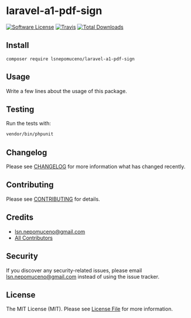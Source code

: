 # laravel-a1-pdf-sign

[![Software License](https://img.shields.io/badge/license-MIT-brightgreen.svg?style=flat-square)](LICENSE.md)
[![Travis](https://img.shields.io/travis/lsnepomuceno/laravel-a1-pdf-sign.svg?style=flat-square)]()
[![Total Downloads](https://img.shields.io/packagist/dt/lsnepomuceno/laravel-a1-pdf-sign.svg?style=flat-square)](https://packagist.org/packages/lsnepomuceno/laravel-a1-pdf-sign)

## Install
`composer require lsnepomuceno/laravel-a1-pdf-sign`

## Usage
Write a few lines about the usage of this package.

## Testing
Run the tests with:

``` bash
vendor/bin/phpunit
```

## Changelog
Please see [CHANGELOG](CHANGELOG.md) for more information what has changed recently.

## Contributing
Please see [CONTRIBUTING](CONTRIBUTING.md) for details.

## Credits

- [lsn.nepomuceno@gmail.com](https://github.com/lsnepomuceno)
- [All Contributors](https://github.com/lsnepomuceno/laravel-a1-pdf-sign/contributors)

## Security
If you discover any security-related issues, please email lsn.nepomuceno@gmail.com instead of using the issue tracker.

## License
The MIT License (MIT). Please see [License File](/LICENSE.md) for more information.